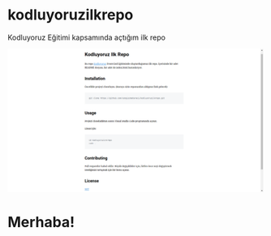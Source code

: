 # kodluyoruzilkrepo
Kodluyoruz Eğitimi kapsamında açtığım ilk repo

![Markdown Resmi](markdown.png)



<!DOCTYPE html>
<html lang="tr">
<head>
  <meta charset="UTF-8">
  <title>Ana Sayfa</title>
</head>
<body>
  <h1>Merhaba!</h1>
</body>
</html>
